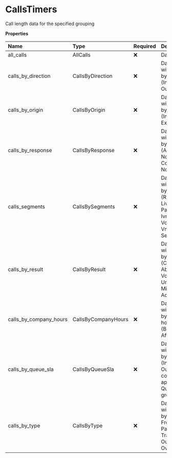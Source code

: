 # CallsTimers

Call length data for the specified grouping

**Properties**

| Name                   | Type                | Required | Description                                                                                                                  |
| :--------------------- | :------------------ | :------- | :--------------------------------------------------------------------------------------------------------------------------- |
| all_calls              | AllCalls            | ❌       | Data for all calls                                                                                                           |
| calls_by_direction     | CallsByDirection    | ❌       | Data for calls with breakdown by direction (Inbound, Outbound)                                                               |
| calls_by_origin        | CallsByOrigin       | ❌       | Data for calls with breakdown by origin (Internal, External)                                                                 |
| calls_by_response      | CallsByResponse     | ❌       | Data for calls with breakdown by response (Answered, NotAnswered, Connected, NotConnected)                                   |
| calls_segments         | CallsBySegments     | ❌       | Data for calls with breakdown by segments (Ringing, LiveTalk, Hold, Park, Transfer, IvrPrompt, Voicemail, VmGreeting, Setup) |
| calls_by_result        | CallsByResult       | ❌       | Data for calls with breakdown by result (Completed, Abandoned, Voicemail, Unknown, Missed, Accepted)                         |
| calls_by_company_hours | CallsByCompanyHours | ❌       | Data for calls with breakdown by company hours (BusinessHours, AfterHours)                                                   |
| calls_by_queue_sla     | CallsByQueueSla     | ❌       | Data for calls with breakdown by queue SLA (InSLA, OutSLA). This counter is only applicable to Queues grouping               |
| calls_by_type          | CallsByType         | ❌       | Data for calls with breakdown by type (Direct, FromQueue, ParkRetrieval, Transferred, Outbound, Overflow)                    |

<!-- This file was generated by liblab | https://liblab.com/ -->

